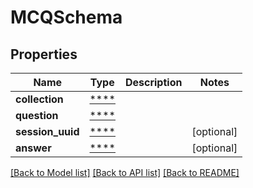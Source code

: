 # MCQSchema

## Properties
Name | Type | Description | Notes
------------ | ------------- | ------------- | -------------
**collection** | [****](.md) |  | 
**question** | [****](.md) |  | 
**session_uuid** | [****](.md) |  | [optional] 
**answer** | [****](.md) |  | [optional] 

[[Back to Model list]](../../README.md#documentation-for-models) [[Back to API list]](../../README.md#documentation-for-api-endpoints) [[Back to README]](../../README.md)

